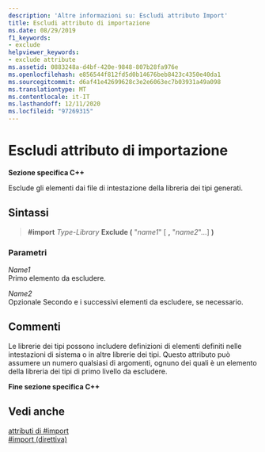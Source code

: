 ```yaml
---
description: 'Altre informazioni su: Escludi attributo Import'
title: Escludi attributo di importazione
ms.date: 08/29/2019
f1_keywords:
- exclude
helpviewer_keywords:
- exclude attribute
ms.assetid: 0883248a-d4bf-420e-9848-807b28fa976e
ms.openlocfilehash: e856544f812fd5d0b14676beb8423c4350e40da1
ms.sourcegitcommit: d6af41e42699628c3e2e6063ec7b03931a49a098
ms.translationtype: MT
ms.contentlocale: it-IT
ms.lasthandoff: 12/11/2020
ms.locfileid: "97269315"
---
```

# <a name="exclude-import-attribute"></a>Escludi attributo di importazione

**Sezione specifica C++**

Esclude gli elementi dai file di intestazione della libreria dei tipi generati.

## <a name="syntax"></a>Sintassi

> **#import** *Type-Library* **Exclude (** "*name1*" [ **,** "*name2*"...] **)**

### <a name="parameters"></a>Parametri

*Name1*\
Primo elemento da escludere.

*Name2*\
Opzionale Secondo e i successivi elementi da escludere, se necessario.

## <a name="remarks"></a>Commenti

Le librerie dei tipi possono includere definizioni di elementi definiti nelle intestazioni di sistema o in altre librerie dei tipi. Questo attributo può assumere un numero qualsiasi di argomenti, ognuno dei quali è un elemento della libreria dei tipi di primo livello da escludere.

**Fine sezione specifica C++**

## <a name="see-also"></a>Vedi anche

[attributi di #import](../preprocessor/hash-import-attributes-cpp.md)\
[#import (direttiva)](../preprocessor/hash-import-directive-cpp.md)
